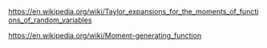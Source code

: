 https://en.wikipedia.org/wiki/Taylor_expansions_for_the_moments_of_functions_of_random_variables



https://en.wikipedia.org/wiki/Moment-generating_function